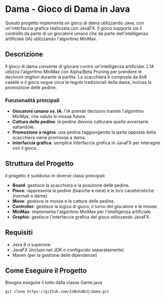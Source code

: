 # Dama - Gioco di Dama in Java

Questo progetto implementa un gioco di dama utilizzando Java, con un'interfaccia grafica realizzata con JavaFX.
Il gioco supporta sia il controllo da parte di un giocatore umano che da parte dell'intelligenza artificiale (IA) utilizzando l'algoritmo MinMax.

## Descrizione

Il gioco di dama consente di giocare contro un'intelligenza artificiale.
L'IA utilizza l'algoritmo MinMax con Alpha/Beta Pruning per prendere le decisioni migliori durante la partita.
La scacchiera è composta da 8x8 caselle e il gioco segue circa le regole tradizionali della dama, inclusa la promozione delle pedine.

### Funzionalità principali

- **Giocatore umano vs. IA**: l'IA prende decisioni tramite l'algoritmo MinMax, che valuta le mosse future.
- **Cattura delle pedine**: le pedine devono catturare quelle avversarie saltandole.
- **Promozione a regina**: una pedina raggiungendo la parte opposta della scacchiera viene promossa a dama.
- **Interfaccia grafica**: semplice interfaccia grafica in JavaFX per interagire con il gioco.

## Struttura del Progetto

Il progetto è suddiviso in diverse classi principali:

- **Board**: gestisce la scacchiera e la posizione delle pedine.
- **Piece**: rappresenta le pedine (bianche e nere) e le loro caratteristiche (normali o dame).
- **Move**: gestisce le mosse e le catture delle pedine.
- **Controller**: gestisce la logica di gioco, il turno del giocatore e le mosse.
- **MinMax**: implementa l'algoritmo MinMax per l'intelligenza artificiale.
- **Graphic**: gestisce l'interfaccia grafica del gioco utilizzando JavaFX.

## Requisiti

- Java 8 o superiore
- JavaFX (incluso nel JDK o configurato separatamente)
- Maven (per la gestione delle dipendenze)

## Come Eseguire il Progetto
Bisogna eseguire il tutto dalla classe Game.java

```
git clone https://github.com/IoBohoBoI/dama.git
```

